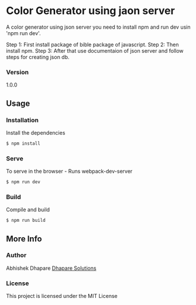 # Color Generator using jaon server

A color generator using json server you need to install npm and run dev usin 'npm run dev'.

Step 1: First install package of bible package of javascript.
Step 2: Then install npm.
Step 3: After that use documentaion of json server and follow steps for creating json db.


### Version
1.0.0

## Usage

### Installation

Install the dependencies

```sh
$ npm install
```

### Serve
To serve in the browser  - Runs webpack-dev-server

```sh
$ npm run dev
```

### Build
Compile and build

```sh
$ npm run build
```

## More Info

### Author

Abhishek Dhapare
[Dhapare Solutions](http://dhaparesolutions.in)

### License

This project is licensed under the MIT License
